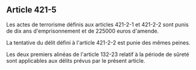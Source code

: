 Article 421-5
----
Les actes de terrorisme définis aux articles 421-2-1 et 421-2-2 sont punis de
dix ans d'emprisonnement et de 225000 euros d'amende.

La tentative du délit défini à l'article 421-2-2 est punie des mêmes peines.

Les deux premiers alinéas de l'article 132-23 relatif à la période de sûreté
sont applicables aux délits prévus par le présent article.
